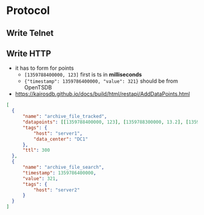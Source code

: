 # Protocol

## Write Telnet

## Write HTTP

- it has to form for points
  - `[1359788400000, 123]` first is ts in **milliseconds**
  - `{"timestamp": 1359786400000, "value": 321}` should be from OpenTSDB
- https://kairosdb.github.io/docs/build/html/restapi/AddDataPoints.html

````json
[
  {
      "name": "archive_file_tracked",
      "datapoints": [[1359788400000, 123], [1359788300000, 13.2], [1359788410000, 23.1]],
      "tags": {
          "host": "server1",
          "data_center": "DC1"
      },
      "ttl": 300
  },
  {
      "name": "archive_file_search",
      "timestamp": 1359786400000,
      "value": 321,
      "tags": {
          "host": "server2"
      }
  }
]
````